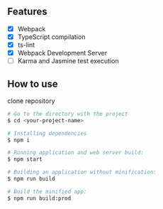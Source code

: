 ## Features

- [x] Webpack
- [x] TypeScript compilation
- [x] ts-lint
- [x] Webpack Development Server
- [ ] Karma and Jasmine test execution

## How to use

clone repository

```bash
# Go to the directory with the project
$ cd <your-project-name>

# Installing dependencies
$ npm i

# Running application and web server build:
$ npm start

# Building an application without minification:
$ npm run build

# Build the minified app:
$ npm run build:prod
```
